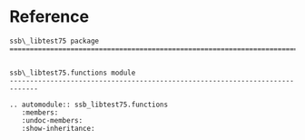 # Reference

<!--
The content of the {eval-rst} block below is generated by the command:
poetry run sphinx-apidoc -T -f -t ./docs/templates -o ./docs ./src
from the root directory.

You need to rerun the command when python files are added, deleted or renamed.
Copy the content from the generated
ssb_libtest75.rst file to the {eval-rst} block below and
delete the .rst file afterwards.
-->

```{eval-rst}
ssb\_libtest75 package
=============================================================================


ssb\_libtest75.functions module
-----------------------------------------------------------------------------

.. automodule:: ssb_libtest75.functions
   :members:
   :undoc-members:
   :show-inheritance:
```

